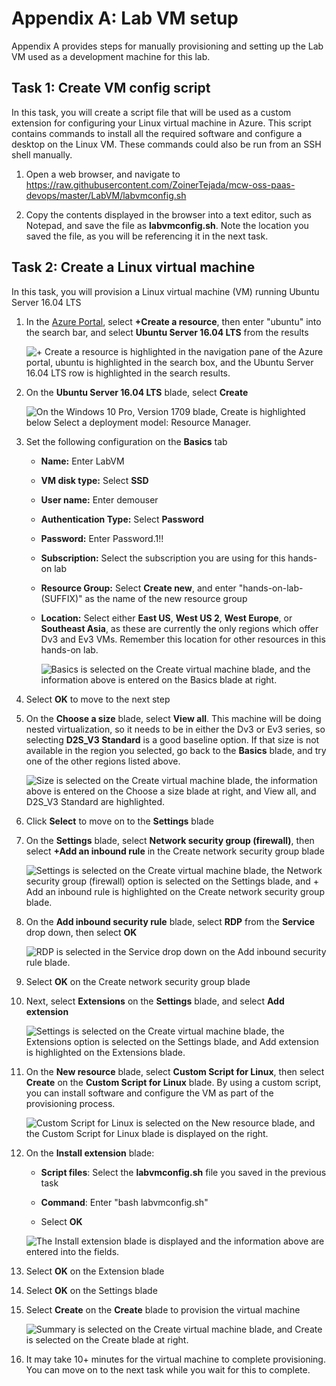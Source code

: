 # Appendix A: Lab VM setup

Appendix A provides steps for manually provisioning and setting up the Lab VM used as a development machine for this lab.

## Task 1: Create VM config script

In this task, you will create a script file that will be used as a custom extension for configuring your Linux virtual machine in Azure. This script contains commands to install all the required software and configure a desktop on the Linux VM. These commands could also be run from an SSH shell manually.

1. Open a web browser, and navigate to <https://raw.githubusercontent.com/ZoinerTejada/mcw-oss-paas-devops/master/LabVM/labvmconfig.sh>

2. Copy the contents displayed in the browser into a text editor, such as Notepad, and save the file as **labvmconfig.sh**. Note the location you saved the file, as you will be referencing it in the next task.

## Task 2: Create a Linux virtual machine

In this task, you will provision a Linux virtual machine (VM) running Ubuntu Server 16.04 LTS

1. In the [Azure Portal](https://portal.azure.com/), select **+Create a resource**, then enter "ubuntu" into the search bar, and select **Ubuntu Server 16.04 LTS** from the results

    ![+ Create a resource is highlighted in the navigation pane of the Azure portal, ubuntu is highlighted in the search box, and the Ubuntu Server 16.04 LTS row is highlighted in the search results.](media/image253.png "Azure Portal")

2. On the **Ubuntu Server 16.04 LTS** blade, select **Create**

    ![On the Windows 10 Pro, Version 1709 blade, Create is highlighted below Select a deployment model: Resource Manager.](media/image254.png "Select a deployment model field")

3. Set the following configuration on the **Basics** tab

    - **Name:** Enter LabVM

    - **VM disk type:** Select **SSD**

    - **User name:** Enter demouser

    - **Authentication Type:** Select **Password**

    - **Password:** Enter Password.1!!

    - **Subscription:** Select the subscription you are using for this hands-on lab

    - **Resource Group:** Select **Create new**, and enter "hands-on-lab-(SUFFIX)" as the name of the new resource group

    - **Location:** Select either **East US**, **West US 2**, **West Europe**, or **Southeast Asia**, as these are currently the only regions which offer Dv3 and Ev3 VMs. Remember this location for other resources in this hands-on lab.

        ![Basics is selected on the Create virtual machine blade, and the information above is entered on the Basics blade at right.](media/image255.png "Create virtual machine and Basics blades")

4. Select **OK** to move to the next step

5. On the **Choose a size** blade, select **View all**. This machine will be doing nested virtualization, so it needs to be in either the Dv3 or Ev3 series, so selecting **D2S_V3 Standard** is a good baseline option. If that size is not available in the region you selected, go back to the **Basics** blade, and try one of the other regions listed above.

    ![Size is selected on the Create virtual machine blade, the information above is entered on the Choose a size blade at right, and View all, and D2S\_V3 Standard are highlighted.](media/image256.png "Create virtual machine and Choose a size blades")

6. Click **Select** to move on to the **Settings** blade

7. On the **Settings** blade, select **Network security group (firewall)**, then select **+Add an inbound rule** in the Create network security group blade

    ![Settings is selected on the Create virtual machine blade, the Network security group (firewall) option is selected on the Settings blade, and + Add an inbound rule is highlighted on the Create network security group blade.](media/image257.png "Multiple blades")

8. On the **Add inbound security rule** blade, select **RDP** from the **Service** drop down, then select **OK**

    ![RDP is selected in the Service drop down on the Add inbound security rule blade.](media/image258.png "Add inbound security rule blade")

9. Select **OK** on the Create network security group blade

10. Next, select **Extensions** on the **Settings** blade, and select **Add extension**

    ![Settings is selected on the Create virtual machine blade, the Extensions option is selected on the Settings blade, and Add extension is highlighted on the Extensions blade.](media/image259.png "Multiple blades")

11. On the **New resource** blade, select **Custom Script for Linux**, then select **Create** on the **Custom Script for Linux** blade. By using a custom script, you can install software and configure the VM as part of the provisioning process.

    ![Custom Script for Linux is selected on the New resource blade, and the Custom Script for Linux blade is displayed on the right.](media/image260.png "New resource and Custom Script for Linux blades")

12. On the **Install extension** blade:

    - **Script files**: Select the **labvmconfig.sh** file you saved in the previous task

    - **Command**: Enter "bash labvmconfig.sh"

    - Select **OK**

    ![The Install extension blade is displayed and the information above are entered into the fields.](media/image261.png "Install extension blade")

13. Select **OK** on the Extension blade

14. Select **OK** on the Settings blade

15. Select **Create** on the **Create** blade to provision the virtual machine

    ![Summary is selected on the Create virtual machine blade, and Create is selected on the Create blade at right.](media/image262.png "Create virtual machine and Create blades")

16. It may take 10+ minutes for the virtual machine to complete provisioning. You can move on to the next task while you wait for this to complete.